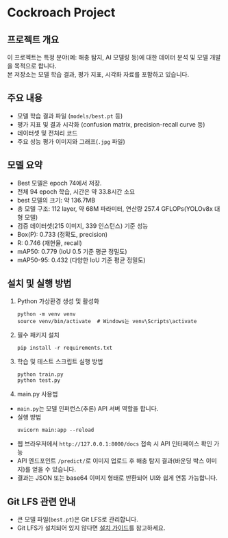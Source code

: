 # Cockroach Project

## 프로젝트 개요
이 프로젝트는 특정 분야(예: 해충 탐지, AI 모델링 등)에 대한 데이터 분석 및 모델 개발을 목적으로 합니다.  
본 저장소는 모델 학습 결과, 평가 지표, 시각화 자료를 포함하고 있습니다.

## 주요 내용
- 모델 학습 결과 파일 (`models/best.pt` 등)
- 평가 지표 및 결과 시각화 (confusion matrix, precision-recall curve 등)
- 데이터셋 및 전처리 코드
- 주요 성능 평가 이미지와 그래프(`.jpg` 파일)

## 모델 요약

- Best 모델은 epoch 74에서 저장.
- 전체 94 epoch 학습, 시간은 약 33.8시간 소요
- best 모델의 크기: 약 136.7MB
- 총 모델 구조: 112 layer, 약 68M 파라미터, 연산량 257.4 GFLOPs(YOLOv8x 대형 모델)
- 검증 데이터셋(215 이미지, 339 인스턴스) 기준 성능
- Box(P): 0.733 (정확도, precision)
- R: 0.746 (재현율, recall)
- mAP50: 0.779 (IoU 0.5 기준 평균 정밀도)
- mAP50-95: 0.432 (다양한 IoU 기준 평균 정밀도)

## 설치 및 실행 방법

1. Python 가상환경 생성 및 활성화  
    ```
    python -m venv venv
    source venv/bin/activate  # Windows는 venv\Scripts\activate
    ```
2. 필수 패키지 설치  
    ```
    pip install -r requirements.txt
    ```
3. 학습 및 테스트 스크립트 실행 방법
    ```
    python train.py
    python test.py
    ```
4. main.py 사용법
- `main.py`는 모델 인퍼런스(추론) API 서버 역할을 합니다.
- 실행 방법
    ```
    uvicorn main:app --reload
    ```
- 웹 브라우저에서 `http://127.0.0.1:8000/docs` 접속 시 API 인터페이스 확인 가능
- API 엔드포인트 `/predict/`로 이미지 업로드 후 해충 탐지 결과(바운딩 박스 이미지)를 얻을 수 있습니다.
- 결과는 JSON 또는 base64 이미지 형태로 반환되어 UI와 쉽게 연동 가능합니다.

## Git LFS 관련 안내
- 큰 모델 파일(`best.pt`)은 Git LFS로 관리합니다.  
- Git LFS가 설치되어 있지 않다면 [설치 가이드](https://git-lfs.github.com/)를 참고하세요.

